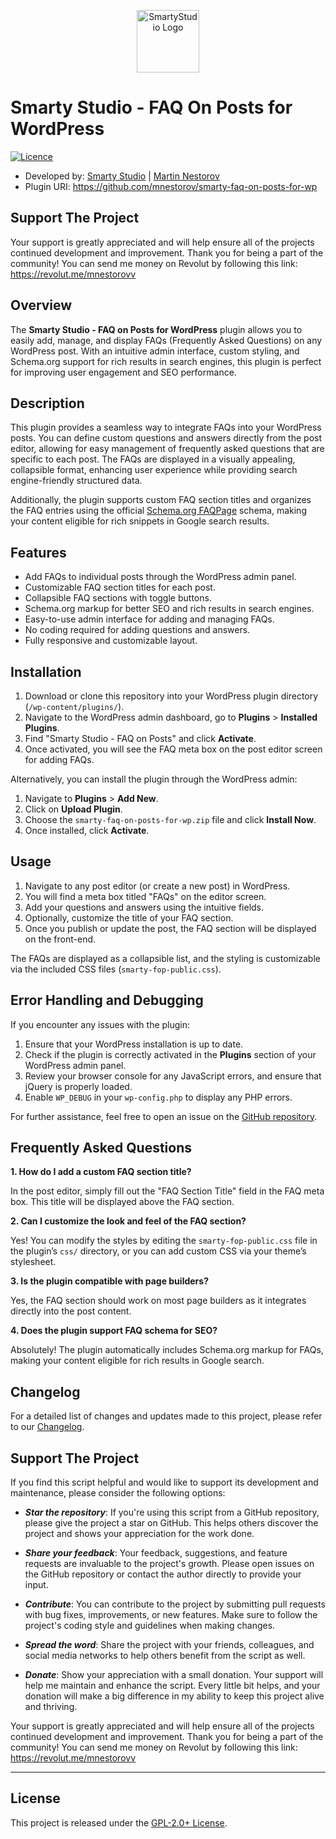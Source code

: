 <p align="center"><a href="https://smartystudio.net" target="_blank"><img src="https://smartystudio.net/wp-content/uploads/2023/06/smarty-green-logo-small.png" width="100" alt="SmartyStudio Logo"></a></p>

# Smarty Studio - FAQ On Posts for WordPress

[![Licence](https://img.shields.io/badge/LICENSE-GPL2.0+-blue)](./LICENSE)

- Developed by: [Smarty Studio](https://smartystudio.net) | [Martin Nestorov](https://github.com/mnestorov)
- Plugin URI: https://github.com/mnestorov/smarty-faq-on-posts-for-wp

## Support The Project

Your support is greatly appreciated and will help ensure all of the projects continued development and improvement. Thank you for being a part of the community!
You can send me money on Revolut by following this link: https://revolut.me/mnestorovv

## Overview

The **Smarty Studio - FAQ on Posts for WordPress** plugin allows you to easily add, manage, and display FAQs (Frequently Asked Questions) on any WordPress post. With an intuitive admin interface, custom styling, and Schema.org support for rich results in search engines, this plugin is perfect for improving user engagement and SEO performance.

## Description

This plugin provides a seamless way to integrate FAQs into your WordPress posts. You can define custom questions and answers directly from the post editor, allowing for easy management of frequently asked questions that are specific to each post. The FAQs are displayed in a visually appealing, collapsible format, enhancing user experience while providing search engine-friendly structured data.

Additionally, the plugin supports custom FAQ section titles and organizes the FAQ entries using the official [Schema.org FAQPage](https://schema.org/FAQPage) schema, making your content eligible for rich snippets in Google search results.

## Features

- Add FAQs to individual posts through the WordPress admin panel.
- Customizable FAQ section titles for each post.
- Collapsible FAQ sections with toggle buttons.
- Schema.org markup for better SEO and rich results in search engines.
- Easy-to-use admin interface for adding and managing FAQs.
- No coding required for adding questions and answers.
- Fully responsive and customizable layout.

## Installation

1. Download or clone this repository into your WordPress plugin directory (`/wp-content/plugins/`).
2. Navigate to the WordPress admin dashboard, go to **Plugins** > **Installed Plugins**.
3. Find "Smarty Studio - FAQ on Posts" and click **Activate**.
4. Once activated, you will see the FAQ meta box on the post editor screen for adding FAQs.

Alternatively, you can install the plugin through the WordPress admin:

1. Navigate to **Plugins** > **Add New**.
2. Click on **Upload Plugin**.
3. Choose the `smarty-faq-on-posts-for-wp.zip` file and click **Install Now**.
4. Once installed, click **Activate**.

## Usage

1. Navigate to any post editor (or create a new post) in WordPress.
2. You will find a meta box titled "FAQs" on the editor screen.
3. Add your questions and answers using the intuitive fields.
4. Optionally, customize the title of your FAQ section.
5. Once you publish or update the post, the FAQ section will be displayed on the front-end.

The FAQs are displayed as a collapsible list, and the styling is customizable via the included CSS files (`smarty-fop-public.css`).

## Error Handling and Debugging

If you encounter any issues with the plugin:

1. Ensure that your WordPress installation is up to date.
2. Check if the plugin is correctly activated in the **Plugins** section of your WordPress admin panel.
3. Review your browser console for any JavaScript errors, and ensure that jQuery is properly loaded.
4. Enable `WP_DEBUG` in your `wp-config.php` to display any PHP errors.

For further assistance, feel free to open an issue on the [GitHub repository](https://github.com/mnestorov/smarty-faq-on-posts-for-wp).

## Frequently Asked Questions

**1. How do I add a custom FAQ section title?**

In the post editor, simply fill out the "FAQ Section Title" field in the FAQ meta box. This title will be displayed above the FAQ section.

**2. Can I customize the look and feel of the FAQ section?**

Yes! You can modify the styles by editing the `smarty-fop-public.css` file in the plugin’s `css/` directory, or you can add custom CSS via your theme’s stylesheet.

**3. Is the plugin compatible with page builders?**

Yes, the FAQ section should work on most page builders as it integrates directly into the post content.

**4. Does the plugin support FAQ schema for SEO?**

Absolutely! The plugin automatically includes Schema.org markup for FAQs, making your content eligible for rich results in Google search.

## Changelog

For a detailed list of changes and updates made to this project, please refer to our [Changelog](./CHANGELOG.md).

## Support The Project

If you find this script helpful and would like to support its development and maintenance, please consider the following options:

- **_Star the repository_**: If you're using this script from a GitHub repository, please give the project a star on GitHub. This helps others discover the project and shows your appreciation for the work done.

- **_Share your feedback_**: Your feedback, suggestions, and feature requests are invaluable to the project's growth. Please open issues on the GitHub repository or contact the author directly to provide your input.

- **_Contribute_**: You can contribute to the project by submitting pull requests with bug fixes, improvements, or new features. Make sure to follow the project's coding style and guidelines when making changes.

- **_Spread the word_**: Share the project with your friends, colleagues, and social media networks to help others benefit from the script as well.

- **_Donate_**: Show your appreciation with a small donation. Your support will help me maintain and enhance the script. Every little bit helps, and your donation will make a big difference in my ability to keep this project alive and thriving.

Your support is greatly appreciated and will help ensure all of the projects continued development and improvement. Thank you for being a part of the community!
You can send me money on Revolut by following this link: https://revolut.me/mnestorovv

---

## License

This project is released under the [GPL-2.0+ License](http://www.gnu.org/licenses/gpl-2.0.txt).
